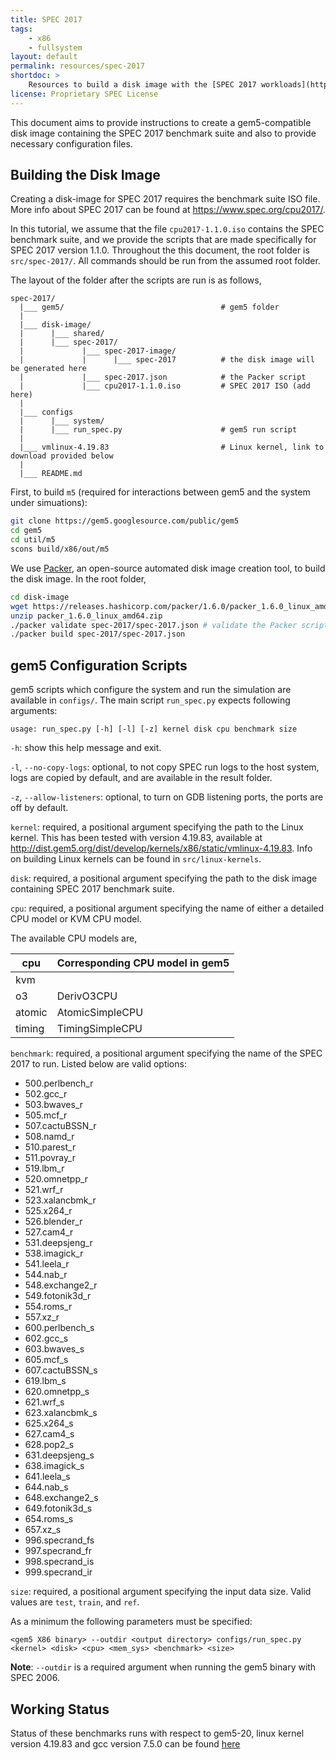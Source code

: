 ```yaml
---
title: SPEC 2017
tags:
    - x86
    - fullsystem
layout: default
permalink: resources/spec-2017
shortdoc: >
    Resources to build a disk image with the [SPEC 2017 workloads](https://www.spec.org/cpu2017/).
license: Proprietary SPEC License
---
```


This document aims to provide instructions to create a gem5-compatible disk
image containing the SPEC 2017 benchmark suite and also to provide necessary
configuration files.

## Building the Disk Image
Creating a disk-image for SPEC 2017 requires the benchmark suite ISO file.
More info about SPEC 2017 can be found at <https://www.spec.org/cpu2017/>.

In this tutorial, we assume that the file `cpu2017-1.1.0.iso` contains the SPEC
benchmark suite, and we provide the scripts that are made specifically for
SPEC 2017 version 1.1.0.
Throughout the this document, the root folder is `src/spec-2017/`.
All commands should be run from the assumed root folder.

The layout of the folder after the scripts are run is as follows,

```
spec-2017/
  |___ gem5/                                   # gem5 folder
  |
  |___ disk-image/
  |      |___ shared/
  |      |___ spec-2017/
  |             |___ spec-2017-image/
  |             |      |___ spec-2017          # the disk image will be generated here
  |             |___ spec-2017.json            # the Packer script
  |             |___ cpu2017-1.1.0.iso         # SPEC 2017 ISO (add here)
  |
  |___ configs
  |      |___ system/
  |      |___ run_spec.py                      # gem5 run script
  |
  |___ vmlinux-4.19.83                         # Linux kernel, link to download provided below
  |
  |___ README.md

```

First, to build `m5` (required for interactions between gem5 and the system under simuations):

```sh
git clone https://gem5.googlesource.com/public/gem5
cd gem5
cd util/m5
scons build/x86/out/m5
```

We use [Packer](https://www.packer.io/), an open-source automated disk image
creation tool, to build the disk image.
In the root folder,

```sh
cd disk-image
wget https://releases.hashicorp.com/packer/1.6.0/packer_1.6.0_linux_amd64.zip # download the packer binary
unzip packer_1.6.0_linux_amd64.zip
./packer validate spec-2017/spec-2017.json # validate the Packer script
./packer build spec-2017/spec-2017.json
```

## gem5 Configuration Scripts
gem5 scripts which configure the system and run the simulation are available
in `configs/`.
The main script `run_spec.py` expects following arguments:

`usage: run_spec.py [-h] [-l] [-z] kernel disk cpu benchmark size`

`-h`: show this help message and exit.

`-l`, `--no-copy-logs`: optional, to not copy SPEC run logs to the host system,
logs are copied by default, and are available in the result folder.

`-z`, `--allow-listeners`: optional, to turn on GDB listening ports, the ports
are off by default.

`kernel`: required, a positional argument specifying the path to the Linux
kernel. This has been tested with version 4.19.83, available at
<http://dist.gem5.org/dist/develop/kernels/x86/static/vmlinux-4.19.83>. Info on
building Linux kernels can be found in `src/linux-kernels`.

`disk`: required, a positional argument specifying the path to the disk image
containing SPEC 2017 benchmark suite.

`cpu`: required, a positional argument specifying the name of either a
detailed CPU model or KVM CPU model.

The available CPU models are,

| cpu    | Corresponding CPU model in gem5 |
| ------ | ------------------------------- |
| kvm    |                                 |
| o3     | DerivO3CPU                      |
| atomic | AtomicSimpleCPU                 |
| timing | TimingSimpleCPU                 |

`benchmark`: required, a positional argument specifying the name of the SPEC
2017 to run. Listed below are valid options:

* 500.perlbench_r
* 502.gcc_r
* 503.bwaves_r
* 505.mcf_r
* 507.cactuBSSN_r
* 508.namd_r
* 510.parest_r
* 511.povray_r
* 519.lbm_r
* 520.omnetpp_r
* 521.wrf_r
* 523.xalancbmk_r
* 525.x264_r
* 526.blender_r
* 527.cam4_r
* 531.deepsjeng_r
* 538.imagick_r
* 541.leela_r
* 544.nab_r
* 548.exchange2_r
* 549.fotonik3d_r
* 554.roms_r
* 557.xz_r
* 600.perlbench_s
* 602.gcc_s
* 603.bwaves_s
* 605.mcf_s
* 607.cactuBSSN_s
* 619.lbm_s
* 620.omnetpp_s
* 621.wrf_s
* 623.xalancbmk_s
* 625.x264_s
* 627.cam4_s
* 628.pop2_s
* 631.deepsjeng_s
* 638.imagick_s
* 641.leela_s
* 644.nab_s
* 648.exchange2_s
* 649.fotonik3d_s
* 654.roms_s
* 657.xz_s
* 996.specrand_fs
* 997.specrand_fr
* 998.specrand_is
* 999.specrand_ir

`size`: required, a positional argument specifying the input data size. Valid
values are `test`, `train`, and `ref`.

As a minimum the following parameters must be specified:

```
<gem5 X86 binary> --outdir <output directory> configs/run_spec.py <kernel> <disk> <cpu> <mem_sys> <benchmark> <size>
```

**Note**: `--outdir` is a required argument when running the gem5 binary with SPEC 2006.


## Working Status
Status of these benchmarks runs with respect to gem5-20, linux kernel version
4.19.83 and gcc version 7.5.0 can be found
[here](https://www.gem5.org/documentation/benchmark_status/gem5-20#spec-2017-tests)

